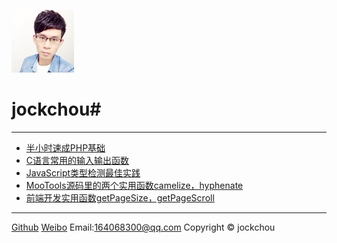 <p><img class="logo" src="./img/logo.jpg" alt="jockchou"></p>

# jockchou#

----------


- [半小时速成PHP基础][5]
- [C语言常用的输入输出函数][4]
- [JavaScript类型检测最佳实践][3]
- [MooTools源码里的两个实用函数camelize，hyphenate][2]
- [前端开发实用函数getPageSize，getPageScroll][1]



----------
[Github](https://github.com/jockchou "Github") 
[Weibo](http://weibo.com/u/2558456121 "weibo") 
Email:164068300@qq.com 
Copyright © jockchou 


[1]: ./blog/20150601.md
[2]: ./blog/20150602.md
[3]: ./blog/20150603.md
[4]: ./blog/20150603.md
[5]: ./blog/20150605.md